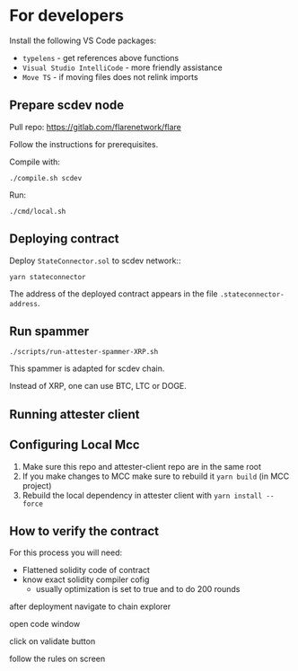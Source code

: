 # For developers

Install the following VS Code packages: 
- `typelens` - get references above functions
- `Visual Studio IntelliCode` - more friendly assistance
- `Move TS` - if moving files does not relink imports


## Prepare scdev node

Pull repo: https://gitlab.com/flarenetwork/flare

Follow the instructions for prerequisites.

Compile with:

```
./compile.sh scdev
```

Run: 

```
./cmd/local.sh 
```

## Deploying contract

Deploy `StateConnector.sol` to scdev network::

```
yarn stateconnector
```
The address of the deployed contract appears in the file `.stateconnector-address`.

## Run spammer

```
./scripts/run-attester-spammer-XRP.sh
```

This spammer is adapted for scdev chain.

Instead of XRP, one can use BTC, LTC or DOGE.

## Running attester client


## Configuring Local Mcc

1. Make sure this repo and attester-client repo are in the same root
2. If you make changes to MCC make sure to rebuild it `yarn build` (in MCC project)
3. Rebuild the local dependency in attester client with `yarn install --force`


## How to verify the contract 

For this process you will need:
  - Flattened solidity code of contract
  - know exact solidity compiler cofig 
    - usually optimization is set to true and to do 200 rounds


after deployment navigate to chain explorer

open code window 

click on validate button

follow the rules on screen 
